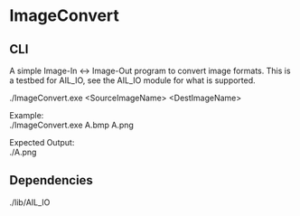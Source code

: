 
# ImageConvert

## CLI

A simple Image-In <-> Image-Out program to convert image formats.  This is a testbed for AIL_IO, see the AIL_IO module for what is supported.

./ImageConvert.exe \<SourceImageName\> \<DestImageName\>

Example:  
./ImageConvert.exe A.bmp A.png  

Expected Output:  
./A.png  


## Dependencies

./lib/AIL_IO